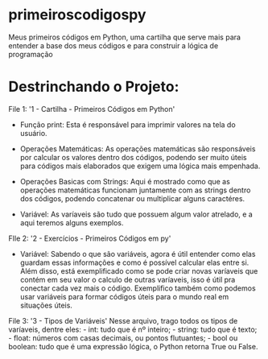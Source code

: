 # primeiroscodigospy
Meus primeiros códigos em Python, uma cartilha que serve mais para entender a base dos meus códigos e para construir a lógica de programação

# Destrinchando o Projeto:

File 1: '1 - Cartilha - Primeiros Códigos em Python'
  - Função print: 
    Esta é responsável para imprimir valores na tela do usuário.
    
  - Operações Matemáticas: 
    As operações matemáticas são responsáveis por calcular os valores dentro dos códigos, podendo ser muito úteis para códigos mais elaborados que exigem uma lógica mais empenhada.

  - Operações Basicas com Strings: 
    Aqui é mostrado como que as operações matemáticas funcionam juntamente com as strings dentro dos códigos, podendo concatenar ou multiplicar alguns caractéres.

  - Variável: 
    As varíaveis são tudo que possuem algum valor atrelado, e a aqui teremos alguns exemplos.

FIle 2: '2 - Exercícios - Primeiros Códigos em py'
  - Variável:
    Sabendo o que são variáveis, agora é útil entender como elas guardam essas informações e como é possível calcular elas entre si.
    Além disso, está exemplificado como se pode criar novas varíaveis que contém em seu valor o calculo de outras varíaveis, isso é útil pra conectar cada vez mais o código.
    Exemplifico também como podemos usar variáveis para formar códigos úteis para o mundo real em situações úteis.

File 3: '3 - Tipos de Variáveis'
  Nesse arquivo, trago todos os tipos de varíaveis, dentre eles:
    - int: tudo que é nº inteiro;
    - string: tudo que é texto;
    - float: números com casas decimais, ou pontos flutuantes;
    - bool ou boolean: tudo que é uma expressão lógica, o Python retorna True ou False.

